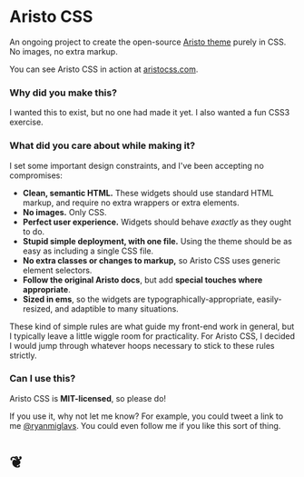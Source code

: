 Aristo CSS
========

An ongoing project to create the open-source [Aristo theme](http://github.com/280north/aristo) purely in CSS. No images, no extra markup.

You can see Aristo CSS in action at [aristocss.com](http://aristocss.com).

### Why did you make this?

I wanted this to exist, but no one had made it yet. I also wanted a fun CSS3 exercise.

### What did you care about while making it?

I set some important design constraints, and I've been accepting no compromises:

* **Clean, semantic HTML.** These widgets should use standard HTML markup, and require no extra wrappers or extra elements.
* **No images.** Only CSS.
* **Perfect user experience.** Widgets should behave _exactly_ as they ought to do.
* **Stupid simple deployment, with one file.** Using the theme should be as easy as including a single CSS file.
* **No extra classes or changes to markup,** so Aristo CSS uses generic element selectors.
* **Follow the original Aristo docs**, but add **special touches where appropriate**.
* **Sized in ems**, so the widgets are typographically-appropriate, easily-resized, and adaptible to many situations.

These kind of simple rules are what guide my front-end work in general, but I typically leave a little wiggle room for practicality. For Aristo CSS, I decided I would jump through whatever hoops necessary to stick to these rules strictly.

### Can I use this?

Aristo CSS is **MIT-licensed**, so please do!

If you use it, why not let me know? For example, you could tweet a link to me [@ryanmiglavs](http://twitter.com/ryanmiglavs). You could even follow me if you like this sort of thing.

# ❦